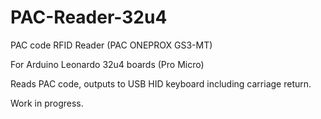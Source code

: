# PAC-Reader-32u4

PAC code RFID Reader (PAC ONEPROX GS3-MT)

For Arduino Leonardo 32u4 boards (Pro Micro)

Reads PAC code, outputs to USB HID keyboard including carriage return.

Work in progress.
